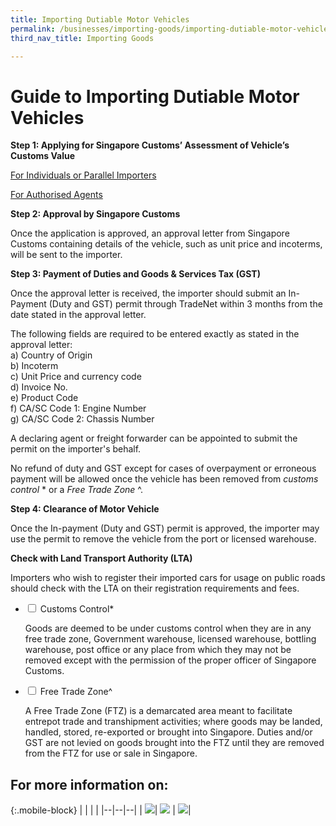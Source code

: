 ```yaml
---
title: Importing Dutiable Motor Vehicles 
permalink: /businesses/importing-goods/importing-dutiable-motor-vehicles
third_nav_title: Importing Goods

---
```


# Guide to Importing Dutiable Motor Vehicles

**Step 1: Applying for Singapore Customs’ Assessment of Vehicle’s Customs Value**

 [ For Individuals or Parallel Importers ](/businesses/importing-goods/importing-dutiable-motor-vehicles/guide-to-importing-dutiable-motor-vehicles/individuals-or-pi)

 [For Authorised Agents](/businesses/importing-goods/importing-dutiable-motor-vehicles/guide-to-importing-dutiable-motor-vehicles/authorised-agents)

**Step 2: Approval by Singapore Customs**

Once the application is approved, an approval letter from Singapore Customs containing details of the vehicle, such as unit price and incoterms, will be sent to the importer.

**Step 3: Payment of Duties and Goods & Services Tax (GST)**

Once the approval letter is received, the importer should submit an In-Payment (Duty and GST) permit through TradeNet within 3 months from the date stated in the approval letter.

The following fields are required to be entered exactly as stated in the approval letter: <br>
    a) Country of Origin <br>
    b) Incoterm <br>
    c) Unit Price and currency code <br>
    d) Invoice No. <br>
    e) Product Code <br>
    f) CA/SC Code 1: Engine Number <br>
    g) CA/SC Code 2: Chassis Number <br>

A declaring agent or freight forwarder can be appointed to submit the permit on the importer's behalf.

No refund of duty and GST except for cases of overpayment or erroneous payment will be allowed once the vehicle has been removed from *customs control* * or a *Free Trade Zone* ^.

**Step 4: Clearance of Motor Vehicle**

Once the In-payment (Duty and GST) permit is approved, the importer may use the permit to remove the vehicle from the port or licensed warehouse.

**Check with Land Transport Authority (LTA)**

Importers who wish to register their imported cars for usage on public roads should check with the LTA on their registration requirements and fees.

<ul class="jekyllcodex_accordion">
  <li>
    <input type="checkbox" id="accordion1">
    <label for="accordion1">Customs Control*</label>
    <div>
      <p>Goods are deemed to be under customs control when they are in any free trade zone, Government warehouse, licensed warehouse, bottling warehouse, post office or any place from which they may not be removed except with the permission of the proper officer of Singapore Customs.</p>
    </div>
  </li>  
  <li>
    <input type="checkbox" id="accordion2">
    <label for="accordion2">Free Trade Zone^</label>
    <div>
      <p>A Free Trade Zone (FTZ) is a demarcated area meant to facilitate entrepot trade and transhipment activities; where goods may be landed, handled, stored, re-exported or brought into Singapore. Duties and/or GST are not levied on goods brought into the FTZ until they are removed from the FTZ for use or sale in Singapore.</p>
    </div>
</ul>

## For more information on: 

{:.mobile-block}
|  |  |  |
|--|--|--|
| [![](/images/importing-goods/MV1.jpg)](/businesses/importing-goods/importing-dutiable-motor-vehicles/establishing-the-customs-value)| [![](/images/importing-goods/MV2.jpg)](/businesses/importing-goods/importing-dutiable-motor-vehicles/duty-rates) |  [![](/images/importing-goods/MV3.jpg)](/businesses/importing-goods/importing-dutiable-motor-vehicles/good-and-services-tax-gst)|

